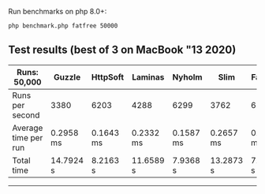 
Run benchmarks on php 8.0+:

```
php benchmark.php fatfree 50000
```

## Test results (best of 3 on MacBook "13 2020)

| Runs: 50,000         | Guzzle     | HttpSoft  | Laminas   | Nyholm    | Slim      | Fatfree   |
|----------------------|------------|-----------|-----------|-----------|-----------|-----------|
| Runs per second      | 3380       | 6203      | 4288      | 6299      | 3762      | 6391      |
| Average time per run | 0.2958 ms  | 0.1643 ms | 0.2332 ms | 0.1587 ms | 0.2657 ms | 0.1565 ms |
| Total time           | 14.7924 s  | 8.2163 s  | 11.6589 s | 7.9368 s  | 13.2873 s | 7.8232 s  |

---
